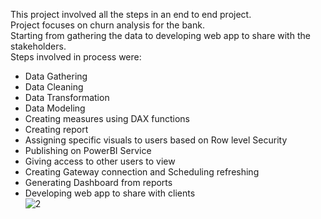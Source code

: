 This project involved all the steps in an end to end project.  
Project focuses on churn analysis for the bank.  
Starting from gathering the data to developing web app to share with the stakeholders.  
Steps involved in process were:    
* Data Gathering  
* Data Cleaning  
* Data Transformation  
* Data Modeling  
* Creating measures using DAX functions  
* Creating report  
* Assigning specific visuals to users based on Row level Security  
* Publishing on PowerBI Service  
* Giving access to other users to view  
* Creating Gateway connection and Scheduling refreshing   
* Generating Dashboard from reports  
* Developing web app to share with clients  
![2](https://github.com/Nitin-Kaul-27/ChurnAnalysis_Banking_PowerBI/assets/108913229/114389ea-0f85-451f-93bf-a6f14242d184)
